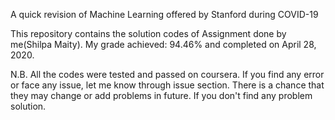 A quick revision of Machine Learning offered by Stanford during COVID-19 

This repository contains the solution codes of Assignment done by me(Shilpa Maity). My grade achieved: 94.46% and completed on April 28, 2020.

N.B. All the codes were tested and passed on coursera. If you find any error or face any issue, let me know through issue section. There is a chance that they may change or add problems in future. If you don't find any problem solution.




